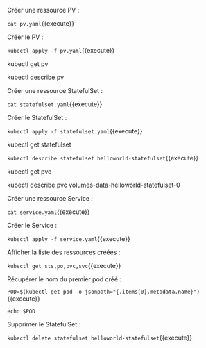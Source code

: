 Créer une ressource PV :

`cat pv.yaml`{{execute}}

Créer le PV :

`kubectl apply -f pv.yaml`{{execute}}

kubectl get pv

kubectl describe pv


Créer une ressource StatefulSet :

`cat statefulset.yaml`{{execute}}

Créer le StatefulSet :

`kubectl apply -f statefulset.yaml`{{execute}}

kubectl get statefulset

`kubectl describe statefulset helloworld-statefulset`{{execute}}

kubectl get pvc

kubectl describe pvc volumes-data-helloworld-statefulset-0




Créer une ressource Service :

`cat service.yaml`{{execute}}

Créer le Service :

`kubectl apply -f service.yaml`{{execute}}

Afficher la liste des ressources créées :

`kubectl get sts,po,pvc,svc`{{execute}}

Récupérer le nom du premier pod créé :

`POD=$(kubectl get pod -o jsonpath="{.items[0].metadata.name}")`{{execute}}

`echo $POD`





Supprimer le StatefulSet :

`kubectl delete statefulset helloworld-statefulset`{{execute}}
